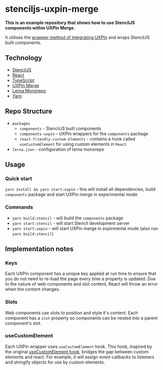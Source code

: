 # stenciljs-uxpin-merge

**This is an example repository that shows how to use StencilJS components within UXPin Merge.** 

It utilises the [wrapper method of integrating UXPin](https://www.uxpin.com/docs/merge/integrating-your-own-components/#integration-with-wrappers-for-components) and wraps StencilJS built components. 

## Technology

- [StencilJS](https://stenciljs.com/)
- [React](https://reactjs.org/)
- [TypeScript](https://www.typescriptlang.org/)
- [UXPin Merge](https://www.uxpin.com/merge)
- [Lerna Monorepo](https://github.com/lerna/lerna)
- [Yarn](https://yarnpkg.com/)

## Repo Structure

- `packages`
  - `components` - StencilJS built components
  - `components-uxpin` - UXPin wrappers for the `components` package
  - `react-friendly-custom-elements` - contains a hook called `useCustomElement` for using custom elements in `React`
- `lerna.json` - configuration of lerna monorepo

## Usage

### Quick start

`yarn install && yarn start:uxpin` - this will install all dependencies, build `components` package and start UXPin merge in experimental mode

### Commands

- `yarn build:stencil` - will build the `components` package
- `yarn start:stencil` - will start Stencil development server
- `yarn start:uxpin` - will start UXPin merge in expirmental mode (also run `yarn build:stencil`)

## Implementation notes

### Keys

Each UXPin component has a unique key applied at run time to ensure that you do not need to re-load the page every time a property is updated. Due to the nature of web components and slot content, React will throw an error when the content changes.

### Slots

Web components use slots to position and style it's content. Each component has a `slot` property so components can be nested into a parent component's slot.

### useCustomElement

Each UXPin wrapper uses `useCustomElement` hook. This hook, inspired by the original [useCustomElement hook](https://www.npmjs.com/package/use-custom-element), bridges the gap between custom elements and react. For example, it will assign event callbacks to listeners and stringify objects for use by custom elements.

